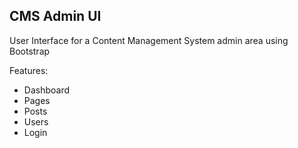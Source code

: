 ## CMS Admin UI

User Interface for a Content Management System admin area using Bootstrap

Features:
* Dashboard
* Pages
* Posts
* Users
* Login
